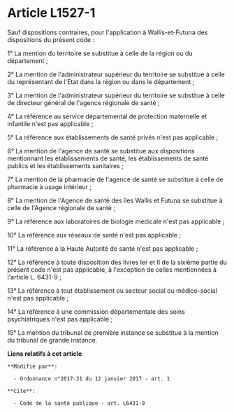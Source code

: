 # Article L1527-1

Sauf dispositions contraires, pour l'application à Wallis-et-Futuna des dispositions du présent code : 

1° La mention du territoire se substitue à celle de la région ou du département ; 

2° La mention de l'administrateur supérieur du territoire se substitue à celle du représentant de l'Etat dans la région ou
dans le département ; 

3° La mention de l'administrateur supérieur du territoire se substitue à celle de directeur général de l'agence régionale de
santé ; 

4° La référence au service départemental de protection maternelle et infantile n'est pas applicable ; 

5° La référence aux établissements de santé privés n'est pas applicable ; 

6° La mention de l'agence de santé se substitue aux dispositions mentionnant les établissements de santé, les établissements
de santé publics et les établissements sanitaires ; 

7° La mention de la pharmacie de l'agence de santé se substitue à celle de pharmacie à usage intérieur ; 

8° La mention de l'Agence de santé des îles Wallis et Futuna se substitue à celle de l'Agence régionale de santé ; 

9° La référence aux laboratoires de biologie médicale n'est pas applicable ; 

10° La référence aux réseaux de santé n'est pas applicable ; 

11° La référence à la Haute Autorité de santé n'est pas applicable ; 

12° La référence à toute disposition des livres Ier et II de la sixième partie du présent code n'est pas applicable, à
l'exception de celles mentionnées à l'article L. 6431-9 ; 

13° La référence à tout établissement ou secteur social ou médico-social n'est pas applicable ; 

14° La référence à une commission départementale des soins psychiatriques n'est pas applicable ; 

15° La mention du tribunal de première instance se substitue à la mention du tribunal de grande instance.

**Liens relatifs à cet article**

	**Modifié par**:

	  - Ordonnance n°2017-31 du 12 janvier 2017 - art. 1

	**Cite**:

	  - Code de la santé publique - art. L6431-9
